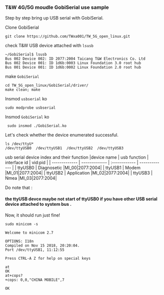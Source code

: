 ### T&W 4G/5G moudle GobiSerial use sample

Step by step bring up USB serial with GobiSerial.

Clone GobiSerial
```
git clone https://github.com/TWxa001/TW_5G_open_linux.git
```
check T&W USB device attached with `lsusb`
```
~/GobiSerial$ lsusb
Bus 002 Device 002: ID 2077:2004 Taicang T&W Electronics Co. Ltd
Bus 002 Device 001: ID 1d6b:0003 Linux Foundation 3.0 root hub
Bus 001 Device 001: ID 1d6b:0002 Linux Foundation 2.0 root hub
```

make `GobiSerial`

```
cd TW_5G_open_linux/GobiSerial/driver/
make clean; make
```

Insmod `usbserial`  ko
```
sudo modprobe usbserial
```

Insmod `GobiSerial` ko

```
 sudo insmod ./GobiSerial.ko
```

Let's check whether the device enumerated successful.
```
ls /dev/ttyU*
/dev/ttyUSB0  /dev/ttyUSB1  /dev/ttyUSB2  /dev/ttyUSB3
```
usb serial device index and their function
|device name    | usb function  | interface id  |    vid:pid    |
| ------------- | ------------- | :------------ | ------------- |
|     ttyUSB0   |  Diagnosetic  |MI_00|2077:2004|
| ttyUSB1 | Modem |MI_01|2077:2004|
| ttyUSB2 | Application |MI_02|2077:2004|
| ttyUSB3 | Nmea |MI_03|2077:2004|

Do note that :
#### the ttyUSB devce  maybe not start of ttyUSB0 if you have other USB serial device attached to system bus .

Now, it should run just fine!
```
sudo minicom -s

Welcome to minicom 2.7

OPTIONS: I18n
Compiled on Nov 15 2018, 20:20:04.
Port /dev/ttyUSB1, 11:12:55

Press CTRL-A Z for help on special keys

at
OK
at+cops?
+cops: 0,0,"CHINA MOBILE",7

OK
```